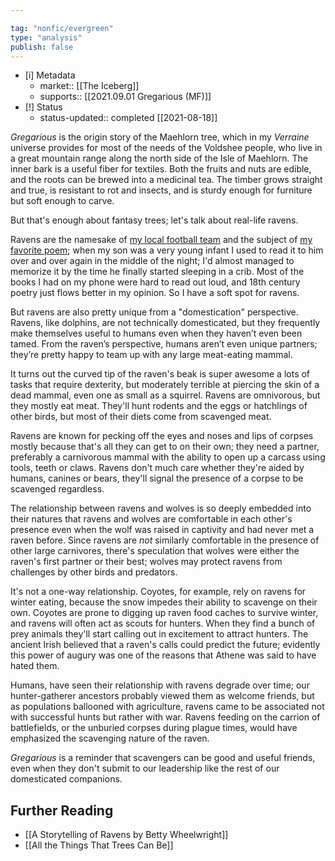 ```yaml
---

tag: "nonfic/evergreen"
type: "analysis"
publish: false
---
```


- [i] Metadata
	- market:: [[The Iceberg]]
	- supports:: [[2021.09.01 Gregarious (MF)]]
- [!] Status
	-  status-updated:: completed [[2021-08-18]]

_Gregarious_ is the origin story of the Maehlorn tree, which in my _Verraine_ universe provides for most of the needs of the Voldshee people, who live in a great mountain range along the north side of the Isle of Maehlorn. The inner bark is a useful fiber for textiles. Both the fruits and nuts are edible, and the roots can be brewed into a medicinal tea. The timber grows straight and true, is resistant to rot and insects, and is sturdy enough for furniture but soft enough to carve. 

But that's enough about fantasy trees; let's talk about real-life ravens. 

Ravens are the namesake of [my local football team](https://www.baltimoreravens.com/) and the subject of [my favorite poem](https://poets.org/poem/raven); when my son was a very young infant I used to read it to him over and over again in the middle of the night; I'd almost managed to memorize it by the time he finally started sleeping in a crib. Most of the books I had on my phone were hard to read out loud, and 18th century poetry just flows better in my opinion. So I have a soft spot for ravens.

But ravens are also pretty unique from a "domestication" perspective. Ravens, like dolphins, are not technically domesticated, but they frequently make themselves useful to humans even when they haven’t even been tamed. From the raven’s perspective, humans aren’t even unique partners; they’re pretty happy to team up with any large meat-eating mammal. 

It turns out the curved tip of the raven's beak is super awesome a lots of tasks that require dexterity, but moderately terrible at piercing the skin of a dead mammal, even one as small as a squirrel. Ravens are omnivorous, but they mostly eat meat. They'll hunt rodents and the eggs or hatchlings of other birds, but most of their diets come from scavenged meat. 

Ravens are known for pecking off the eyes and noses and lips of corpses mostly because that's all they can get to on their own; they need a partner, preferably a carnivorous mammal with the ability to open up a carcass using tools, teeth or claws. Ravens don't much care whether they're aided by humans, canines or bears, they'll signal the presence of a corpse to be scavenged regardless. 

The relationship between ravens and wolves is so deeply embedded into their natures that ravens and wolves are comfortable in each other's presence even when the wolf was raised in captivity and had never met a raven before. Since ravens are _not_ similarly comfortable in the presence of other large carnivores, there's speculation that wolves were either the raven's first partner or their best; wolves may protect ravens from challenges by other birds and predators. 

It's not a one-way relationship. Coyotes, for example, rely on ravens for winter eating, because the snow impedes their ability to scavenge on their own. Coyotes are prone to digging up raven food caches to survive winter, and ravens will often act as scouts for hunters. When they find a bunch of prey animals they'll start calling out in excitement to attract hunters. The ancient Irish believed that a raven's calls could predict the future; evidently this power of augury was one of the reasons that Athene was said to have hated them. 

Humans, have seen their relationship with ravens degrade over time; our hunter-gatherer ancestors probably viewed them as welcome friends, but as populations ballooned with agriculture, ravens came to be associated not with successful hunts but rather with war. Ravens feeding on the carrion of battlefields, or the unburied corpses during plague times, would have emphasized the scavenging nature of the raven. 

_Gregarious_ is a reminder that scavengers can be good and useful friends, even when they don't submit to our leadership like the rest of our domesticated companions. 

## Further Reading

* [[A Storytelling of Ravens by Betty Wheelwright]]
* [[All the Things That Trees Can Be]]
